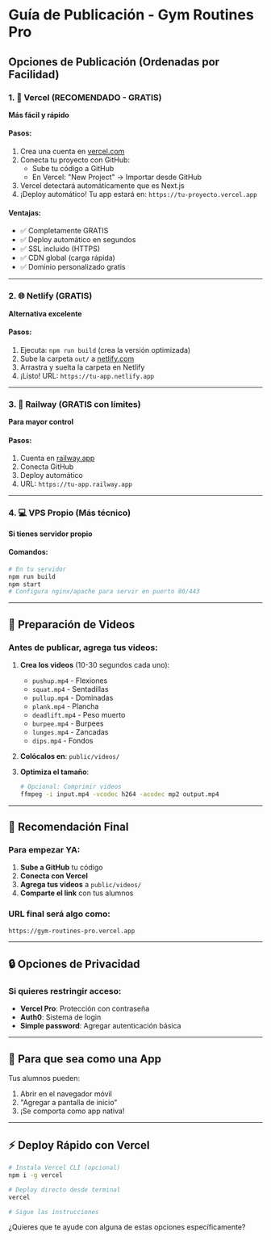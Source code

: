 # Guía de Publicación - Gym Routines Pro

## Opciones de Publicación (Ordenadas por Facilidad)

### 1. 🚀 **Vercel** (RECOMENDADO - GRATIS)
**Más fácil y rápido**

#### Pasos:
1. Crea una cuenta en [vercel.com](https://vercel.com)
2. Conecta tu proyecto con GitHub:
   - Sube tu código a GitHub
   - En Vercel: "New Project" → Importar desde GitHub
3. Vercel detectará automáticamente que es Next.js
4. ¡Deploy automático! Tu app estará en: `https://tu-proyecto.vercel.app`

#### Ventajas:
- ✅ Completamente GRATIS
- ✅ Deploy automático en segundos
- ✅ SSL incluido (HTTPS)
- ✅ CDN global (carga rápida)
- ✅ Dominio personalizado gratis

---

### 2. 🌐 **Netlify** (GRATIS)
**Alternativa excelente**

#### Pasos:
1. Ejecuta: `npm run build` (crea la versión optimizada)
2. Sube la carpeta `out/` a [netlify.com](https://netlify.com)
3. Arrastra y suelta la carpeta en Netlify
4. ¡Listo! URL: `https://tu-app.netlify.app`

---

### 3. 🔧 **Railway** (GRATIS con límites)
**Para mayor control**

#### Pasos:
1. Cuenta en [railway.app](https://railway.app)
2. Conecta GitHub
3. Deploy automático
4. URL: `https://tu-app.railway.app`

---

### 4. 💻 **VPS Propio** (Más técnico)
**Si tienes servidor propio**

#### Comandos:
```bash
# En tu servidor
npm run build
npm start
# Configura nginx/apache para servir en puerto 80/443
```

---

## 📁 **Preparación de Videos**

### Antes de publicar, agrega tus videos:

1. **Crea los videos** (10-30 segundos cada uno):
   - `pushup.mp4` - Flexiones
   - `squat.mp4` - Sentadillas  
   - `pullup.mp4` - Dominadas
   - `plank.mp4` - Plancha
   - `deadlift.mp4` - Peso muerto
   - `burpee.mp4` - Burpees
   - `lunges.mp4` - Zancadas
   - `dips.mp4` - Fondos

2. **Colócalos en**: `public/videos/`

3. **Optimiza el tamaño**:
   ```bash
   # Opcional: Comprimir videos
   ffmpeg -i input.mp4 -vcodec h264 -acodec mp2 output.mp4
   ```

---

## 🎯 **Recomendación Final**

### Para empezar YA:
1. **Sube a GitHub** tu código
2. **Conecta con Vercel** 
3. **Agrega tus videos** a `public/videos/`
4. **Comparte el link** con tus alumnos

### URL final será algo como:
`https://gym-routines-pro.vercel.app`

---

## 🔒 **Opciones de Privacidad**

### Si quieres restringir acceso:
- **Vercel Pro**: Protección con contraseña
- **Auth0**: Sistema de login
- **Simple password**: Agregar autenticación básica

---

## 📱 **Para que sea como una App**

Tus alumnos pueden:
1. Abrir en el navegador móvil
2. "Agregar a pantalla de inicio"
3. ¡Se comporta como app nativa!

---

## ⚡ **Deploy Rápido con Vercel**

```bash
# Instala Vercel CLI (opcional)
npm i -g vercel

# Deploy directo desde terminal
vercel

# Sigue las instrucciones
```

¿Quieres que te ayude con alguna de estas opciones específicamente?
